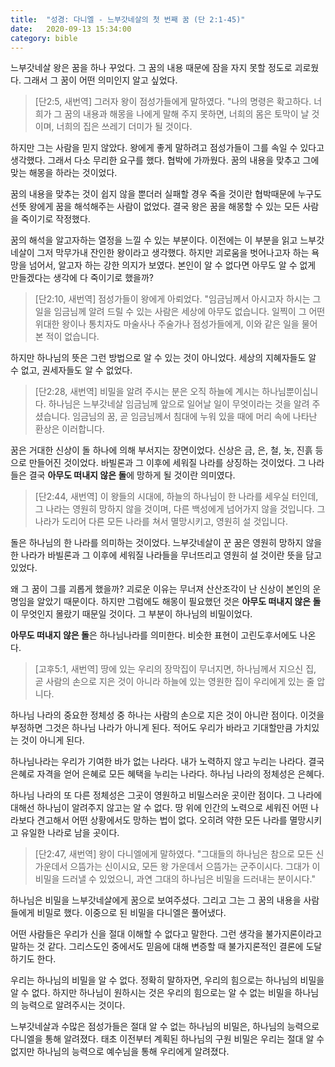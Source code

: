 ```yaml
---
title:  "성경: 다니엘 - 느부갓네살의 첫 번째 꿈 (단 2:1-45)"
date:   2020-09-13 15:34:00
category: bible
---
```


느부갓네살 왕은 꿈을 하나 꾸었다. 
그 꿈의 내용 때문에 잠을 자지 못할 정도로 괴로웠다. 
그래서 그 꿈이 어떤 의미인지 알고 싶었다. 

> [단2:5, 새번역] 그러자 왕이 점성가들에게 말하였다. "나의 명령은 확고하다. 너희가 그 꿈의 내용과 해몽을 나에게 말해 주지 못하면, 너희의 몸은 토막이 날 것이며, 너희의 집은 쓰레기 더미가 될 것이다.

하지만 그는 사람을 믿지 않았다.
왕에게 좋게 말하려고 점성가들이 그를 속일 수 있다고 생각했다. 
그래서 다소 무리한 요구를 했다. 
협박에 가까웠다. 
꿈의 내용을 맞추고 그에 맞는 해몽을 하라는 것이었다. 

꿈의 내용을 맞추는 것이 쉽지 않을 뿐더러 실패할 경우 죽을 것이란 협박때문에 누구도 선뜻 왕에게 꿈을 해석해주는 사람이 없었다. 
결국 왕은 꿈을 해몽할 수 있는 모든 사람을 죽이기로 작정했다. 

꿈의 해석을 알고자하는 열정을 느낄 수 있는 부분이다. 
이전에는 이 부분을 읽고 느부갓네살이 그저 막무가내 잔인한 왕이라고 생각했다. 
하지만 괴로움을 벗어나고자 하는 욕망을 넘어서, 알고자 하는 강한 의지가 보였다. 
본인이 알 수 없다면 아무도 알 수 없게 만들겠다는 생각에 다 죽이기로 했을까? 

> [단2:10, 새번역] 점성가들이 왕에게 아뢰었다. "임금님께서 아시고자 하시는 그 일을 임금님께 알려 드릴 수 있는 사람은 세상에 아무도 없습니다. 일찍이 그 어떤 위대한 왕이나 통치자도 마술사나 주술가나 점성가들에게, 이와 같은 일을 물어 본 적이 없습니다.

하지만 하나님의 뜻은 그런 방법으로 알 수 있는 것이 아니었다. 
세상의 지혜자들도 알 수 없고, 권세자들도 알 수 없었다. 

> [단2:28, 새번역] 비밀을 알려 주시는 분은 오직 하늘에 계시는 하나님뿐이십니다. 하나님은 느부갓네살 임금님께 앞으로 일어날 일이 무엇이라는 것을 알려 주셨습니다. 임금님의 꿈, 곧 임금님께서 침대에 누워 있을 때에 머리 속에 나타난 환상은 이러합니다.

꿈은 거대한 신상이 돌 하나에 의해 부서지는 장면이었다. 
신상은 금, 은, 철, 놋, 진흙 등으로 만들어진 것이었다. 
바빌론과 그 이후에 세워질 나라를 상징하는 것이었다. 
그 나라들은 결국 **아무도 떠내지 않은 돌**에 망하게 될 것이란 의미였다. 

> [단2:44, 새번역] 이 왕들의 시대에, 하늘의 하나님이 한 나라를 세우실 터인데, 그 나라는 영원히 망하지 않을 것이며, 다른 백성에게 넘어가지 않을 것입니다. 그 나라가 도리어 다른 모든 나라를 쳐서 멸망시키고, 영원히 설 것입니다.

돌은 하나님의 한 나라를 의미하는 것이었다. 
느부갓네살이 꾼 꿈은 영원히 망하지 않을 한 나라가 바빌론과 그 이후에 세워질 나라들을 무너뜨리고 영원히 설 것이란 뜻을 담고 있었다.

왜 그 꿈이 그를 괴롭게 했을까? 
괴로운 이유는 무너져 산산조각이 난 신상이 본인의 운명임을 알았기 때문이다. 
하지만 그럼에도 해몽이 필요했던 것은 **아무도 떠내지 않은 돌**이 무엇인지 몰랐기 때문일 것이다. 
그 부분이 하나님의 비밀이었다. 

**아무도 떠내지 않은 돌**은 하나님나라를 의미한다. 비슷한 표현이 고린도후서에도 나온다. 

> [고후5:1, 새번역] 땅에 있는 우리의 장막집이 무너지면, 하나님께서 지으신 집, 곧 사람의 손으로 지은 것이 아니라 하늘에 있는 영원한 집이 우리에게 있는 줄 압니다.

하나님 나라의 중요한 정체성 중 하나는 사람의 손으로 지은 것이 아니란 점이다. 
이것을 부정하면 그것은 하나님 나라가 아니게 된다. 
적어도 우리가 바라고 기대할만큼 가치있는 것이 아니게 된다.

하나님나라는 우리가 기여한 바가 없는 나라다. 
내가 노력하지 않고 누리는 나라다. 
결국 은혜로 자격을 얻어 은혜로 모든 혜택을 누리는 나라다. 
하나님 나라의 정체성은 은혜다.

하나님 나라의 또 다른 정체성은 그곳이 영원하고 비밀스러운 곳이란 점이다. 
그 나라에 대해선 하나님이 알려주지 않고는 알 수 없다. 
땅 위에 인간의 노력으로 세워진 어떤 나라보다 견고해서 어떤 상황에서도 망하는 법이 없다. 
오히려 약한 모든 나라를 멸망시키고 유일한 나라로 남을 곳이다. 

> [단2:47, 새번역] 왕이 다니엘에게 말하였다. "그대들의 하나님은 참으로 모든 신 가운데서 으뜸가는 신이시요, 모든 왕 가운데서 으뜸가는 군주이시다. 그대가 이 비밀을 드러낼 수 있었으니, 과연 그대의 하나님은 비밀을 드러내는 분이시다."

하나님은 비밀을 느부갓네살에게 꿈으로 보여주셨다. 
그리고 그는 그 꿈의 내용을 사람들에게 비밀로 했다. 
이중으로 된 비밀을 다니엘은 풀어냈다. 

어떤 사람들은 우리가 신을 절대 이해할 수 없다고 말한다. 
그런 생각을 불가지론이라고 말하는 것 같다. 
그리스도인 중에서도 믿음에 대해 변증할 때 불가지론적인 결론에 도달하기도 한다. 

우리는 하나님의 비밀을 알 수 없다. 
정확히 말하자면, 우리의 힘으로는 하나님의 비밀을 알 수 없다. 
하지만 하나님이 원하시는 것은 우리의 힘으로는 알 수 없는 비밀을 하나님의 능력으로 알려주시는 것이다. 

느부갓네살과 수많은 점성가들은 절대 알 수 없는 하나님의 비밀은, 하나님의 능력으로 다니엘을 통해 알려졌다. 
태초 이전부터 계획된 하나님의 구원 비밀은 우리는 절대 알 수 없지만 하나님의 능력으로 예수님을 통해 우리에게 알려졌다. 




